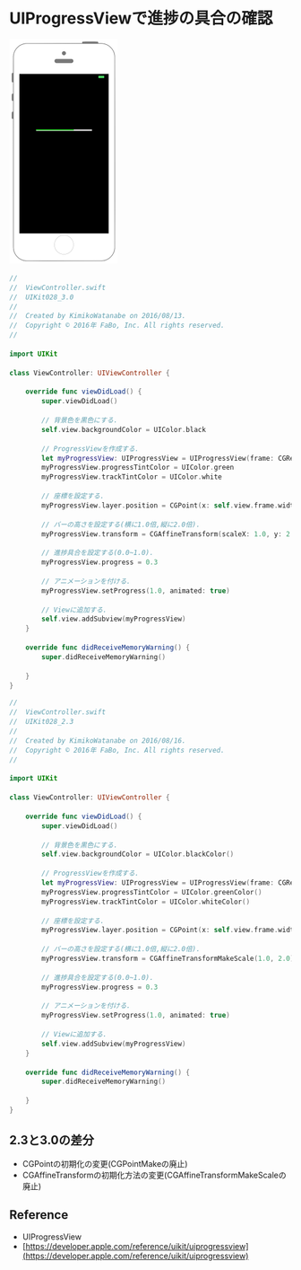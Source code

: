 # UIProgressViewで進捗の具合の確認

![Preview uikit028](img/uikit028.png)

```swift fct_label="Swift 4.x/Swift 3.x"
//
//  ViewController.swift
//  UIKit028_3.0
//
//  Created by KimikoWatanabe on 2016/08/13.
//  Copyright © 2016年 FaBo, Inc. All rights reserved.
//

import UIKit

class ViewController: UIViewController {

    override func viewDidLoad() {
        super.viewDidLoad()

        // 背景色を黒色にする.
        self.view.backgroundColor = UIColor.black

        // ProgressViewを作成する.
        let myProgressView: UIProgressView = UIProgressView(frame: CGRect(x:0, y:0, width:200, height:10))
        myProgressView.progressTintColor = UIColor.green
        myProgressView.trackTintColor = UIColor.white

        // 座標を設定する.
        myProgressView.layer.position = CGPoint(x: self.view.frame.width/2, y: 200)

        // バーの高さを設定する(横に1.0倍,縦に2.0倍).
        myProgressView.transform = CGAffineTransform(scaleX: 1.0, y: 2.0)

        // 進捗具合を設定する(0.0~1.0).
        myProgressView.progress = 0.3

        // アニメーションを付ける.
        myProgressView.setProgress(1.0, animated: true)

        // Viewに追加する.
        self.view.addSubview(myProgressView)
    }

    override func didReceiveMemoryWarning() {
        super.didReceiveMemoryWarning()

    }
}

```

```swift fct_label="Swift 2.3"
//
//  ViewController.swift
//  UIKit028_2.3
//
//  Created by KimikoWatanabe on 2016/08/16.
//  Copyright © 2016年 FaBo, Inc. All rights reserved.
//

import UIKit

class ViewController: UIViewController {

    override func viewDidLoad() {
        super.viewDidLoad()

        // 背景色を黒色にする.
        self.view.backgroundColor = UIColor.blackColor()

        // ProgressViewを作成する.
        let myProgressView: UIProgressView = UIProgressView(frame: CGRectMake(0, 0, 200, 10))
        myProgressView.progressTintColor = UIColor.greenColor()
        myProgressView.trackTintColor = UIColor.whiteColor()

        // 座標を設定する.
        myProgressView.layer.position = CGPoint(x: self.view.frame.width/2, y: 200)

        // バーの高さを設定する(横に1.0倍,縦に2.0倍).
        myProgressView.transform = CGAffineTransformMakeScale(1.0, 2.0)

        // 進捗具合を設定する(0.0~1.0).
        myProgressView.progress = 0.3

        // アニメーションを付ける.
        myProgressView.setProgress(1.0, animated: true)

        // Viewに追加する.
        self.view.addSubview(myProgressView)
    }

    override func didReceiveMemoryWarning() {
        super.didReceiveMemoryWarning()

    }
}


```

## 2.3と3.0の差分
* CGPointの初期化の変更(CGPointMakeの廃止)
* CGAffineTransformの初期化方法の変更(CGAffineTransformMakeScaleの廃止)

## Reference
* UIProgressView
 * [https://developer.apple.com/reference/uikit/uiprogressview](https://developer.apple.com/reference/uikit/uiprogressview)
